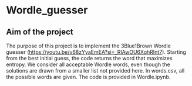 # Wordle_guesser

## Aim of the project
The purpose of this project is to implement the 3Blue1Brown Wordle guesser (https://youtu.be/v68zYyaEmEA?si=_RIAwOU6XqhRInt7). Starting from the best initial guess, the code returns the word that maximizes entropy. We consider all acceptable Wordle words, even though the solutions are drawn from a smaller list not provided here. In words.csv, all the possible words are given. The code is provided in Wordle.ipynb.
